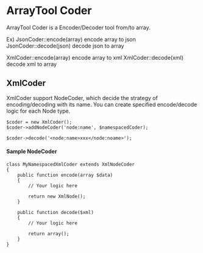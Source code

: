 ArrayTool Coder
==========


ArrayTool Coder is a Encoder/Decoder tool from/to array.

Ex)
  JsonCoder::encode(array) encode array to json
  JsonCoder::decode(json) decode json to array

  XmlCoder::encode(array) encode array to xml
  XmlCoder::decode(xml) decode xml to array


XmlCoder
----

XmlCoder support NodeCoder, which decide the strategy of encoding/decoding with its name.
You can create specified encode/decode logic for each Node type.

    $coder = new XmlCoder();
    $coder->addNodeCoder('node:name', $namespacedCoder);

	$coder->decode('<node:name>xxx</node:noame>');


#### Sample NodeCoder

	class MyNamespacedXmlCoder extends XmlNodeCoder
	{
		public function encode(array $data)
		{
			// Your logic here

			return new XmlNode();
		}

		public function decode($xml)
		{
			// Your logic here

			return array();
		}
	}
